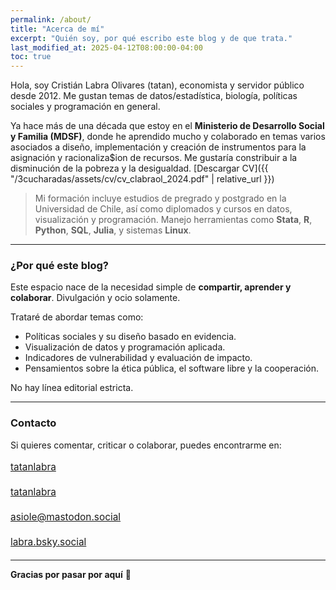 ```yaml
---
permalink: /about/
title: "Acerca de mí"
excerpt: "Quién soy, por qué escribo este blog y de que trata."
last_modified_at: 2025-04-12T08:00:00-04:00
toc: true
---
```


Hola, soy Cristián Labra Olivares (tatan), economista y servidor público desde 2012. Me gustan temas de datos/estadística, biología, políticas sociales y programación en general.

Ya hace más de una década que estoy en el **Ministerio de Desarrollo Social y Familia (MDSF)**, donde he aprendido mucho y colaborado en temas varios asociados a diseño, implementación y creación de instrumentos para la asignación y racionaliza$ion de recursos. Me gustaría constribuir a la disminución de la pobreza y la desigualdad. [Descargar CV]({{ "/3cucharadas/assets/cv/cv_clabraol_2024.pdf" | relative_url }})

>Mi formación incluye estudios de pregrado y postgrado en la Universidad de Chile, así como diplomados y cursos en datos, visualización y programación. Manejo herramientas como **Stata**, **R**, **Python**, **SQL**, **Julia**, y sistemas **Linux**.

---

### ¿Por qué este blog?

Este espacio nace de la necesidad simple de **compartir, aprender y colaborar**. Divulgación y ocio solamente.

Trataré de abordar temas como:

- Políticas sociales y su diseño basado en evidencia.
- Visualización de datos y programación aplicada.
- Indicadores de vulnerabilidad y evaluación de impacto.
- Pensamientos sobre la ética pública, el software libre y la cooperación.

No hay línea editorial estricta.

---

### Contacto

Si quieres comentar, criticar o colaborar, puedes encontrarme en:

<div class="contact-links" style="font-size: 1.1em; line-height: 1.6;"> 

<p><i class="fas fa-fw fa-envelope"></i><a href="mailto:tatanlabra@gmail.com">tatanlabra</a></p>

<p><i class="fab fa-fw fa-x-twitter"></i><a href="https://x.com/tatanlabra" target="_blank">tatanlabra</a></p>

<p><i class="fab fa-fw fa-mastodon"></i><a href="https://mastodon.social/@asiole" target="_blank">asiole@mastodon.social</a></p>

<p><i class="fa-brands fa-bluesky"></i><a href="https://bsky.app/profile/labra.bsky.social" target="_blank">labra.bsky.social</a></p>

</div>

---

**Gracias por pasar por aquí** 🙌
